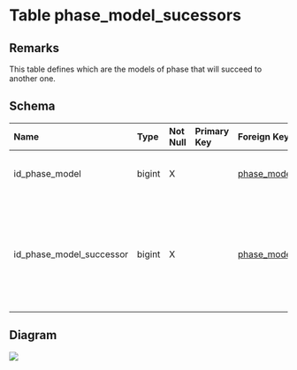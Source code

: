 # Table phase\_model\_sucessors #
## Remarks ##
This table defines which are the models of phase that will succeed to another one.

## Schema ##
| **Name** | **Type** | **Not Null** | **Primary Key** | **Foreign Key** | **Remarks** |
|:---------|:---------|:-------------|:----------------|:----------------|:------------|
| id\_phase\_model | bigint   | X            |                 | [phase\_model](phase_model.md)(id\_phase\_model) | This is a foreign key to the table phase\_model. |
| id\_phase\_model\_successor | bigint   | X            |                 | [phase\_model](phase_model.md)(id\_phase\_model) | This is a foreign key to the table phase\_model. It corresponds to the table that will succeed to the first one. |

## Diagram ##
<img src='http://www.sigmah.org/svg_load.php?file=http://sigma-h.googlecode.com/svn/wiki/diagrams/phase_model_successors.svg' />
